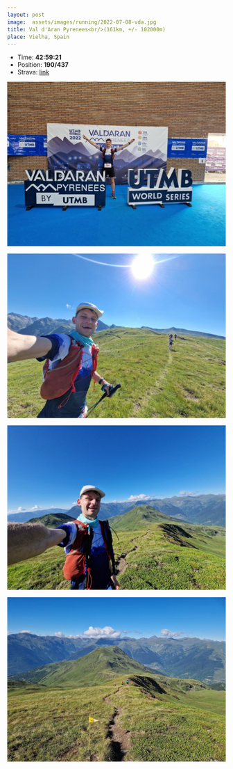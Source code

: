 ```yaml
---
layout: post
image:  assets/images/running/2022-07-08-vda.jpg
title: Val d'Aran Pyrenees<br/>(161km, +/- 102000m)
place: Vielha, Spain
---
```


- Time: **42:59:21**
- Position: **190/437**
- Strava: [link](https://www.strava.com/activities/7450758337)

![Me](/assets/images/running/2022-07-08-vda-me.jpg)

![Me](/assets/images/running/2022-07-08-vda-me-2.jpg)

![Me](/assets/images/running/2022-07-08-vda-me-3.jpg)

![Me](/assets/images/running/2022-07-08-vda-me-4.jpg)
